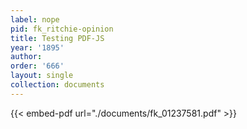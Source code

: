 ```yaml
---
label: nope
pid: fk_ritchie-opinion
title: Testing PDF-JS
year: '1895'
author:
order: '666'
layout: single
collection: documents
---
```


{{< embed-pdf url="./documents/fk_01237581.pdf" >}}
